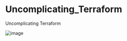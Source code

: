 # Uncomplicating_Terraform
Uncomplicating Terraform

![image](https://github.com/KubeCraftsMan/UncomplicatingTerraform/assets/165283951/47646b66-514b-4d7b-8a96-80e8ae961206)

